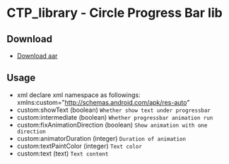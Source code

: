 # CTP_library - Circle Progress Bar lib
## Download
* [Download aar](https://www.asuswebstorage.com/navigate/s/CF477E034C92419DA1441920C3BFA539Y)
## Usage
* xml
declare xml namespace as followings:
xmlns:custom="http://schemas.android.com/apk/res-auto"
* custom:showText (boolean) ```Whether show text under progressbar```
* custom:intermediate (boolean) ```Whether progressbar animation run```
* custom:fixAnimationDirection (boolean) ```Show animation with one direction```
* custom:animatorDuration (integer) ```Duration of animation```
* custom:textPaintColor (integer) ```Text color```
* custom:text (text) ```Text content```

